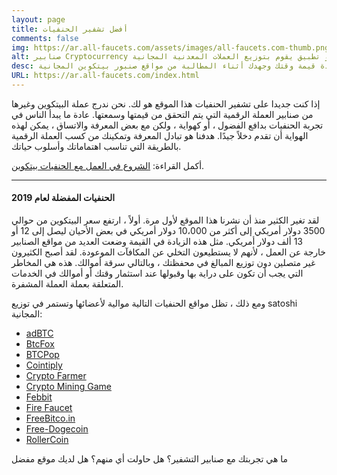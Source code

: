 ```yaml
---
layout: page
title: أفضل تشفير الحنفيات
comments: false
img: https://ar.all-faucets.com/assets/images/all-faucets.com-thumb.png
alt: صنابير Cryptocurrency هي أنظمة مكافأة في شكل موقع ويب أو تطبيق يقوم بتوزيع العملات المعدنية المجانية.
desc: إذا كنت جديدا على تشفير الحنفيات هذا الموقع هو لك. تعرّف على كيفية زيادة قيمة وقتك وجهدك أثناء المطالبة من مواقع صنبور بيتكوين المجانية.
URL: https://ar.all-faucets.com/index.html
---
```

<link rel="stylesheet" href="https://cdnjs.cloudflare.com/ajax/libs/normalize/5.0.0/normalize.min.css">

إذا كنت جديدا على تشفير الحنفيات هذا الموقع هو لك. نحن ندرج عملة البيتكوين وغيرها من صنابير العملة الرقمية التي يتم التحقق من قيمتها وسمعتها. عادة ما يبدأ الناس في تجربة الحنفيات بدافع الفضول ، أو كهواية ، ولكن مع بعض المعرفة والاتساق ، يمكن لهذه الهواية أن تقدم دخلاً جيدًا. هدفنا هو تبادل المعرفة وتمكينك من كسب العملة الرقمية بالطريقة التي تناسب اهتماماتك وأسلوب حياتك.

أكمل القراءة: <a href="https://ar.all-faucets.com/daily/2019/12/12/index.html">الشروع في العمل مع الحنفيات بيتكوين</a>.

---
#### الحنفيات المفضلة لعام 2019

لقد تغير الكثير منذ أن نشرنا هذا الموقع لأول مرة. أولاً ، ارتفع سعر البيتكوين من حوالي 3500 دولار أمريكي إلى أكثر من 10،000 دولار أمريكي في بعض الأحيان ليصل إلى 12 أو 13 ألف دولار أمريكي. مثل هذه الزيادة في القيمة وضعت العديد من مواقع الصنابير خارجة عن العمل ، لأنهم لا يستطيعون التخلي عن المكافآت الموعودة. لقد أصبح الكثيرون غير متصلين دون توزيع المبالغ في محفظتك ، وبالتالي سرقة أموالك. هذه هي المخاطر التي يجب أن تكون على دراية بها وقبولها عند استثمار وقتك أو أموالك في الخدمات المتعلقة بعملة العملة المشفرة.

ومع ذلك ، تظل مواقع الحنفيات التالية موالية لأعضائها وتستمر في توزيع satoshi المجانية:

- <a href="http://bit.ly/www-adbtc" target="_blank">adBTC</a>
- <a href="http://bit.ly/www-btcfox" target="_blank">BtcFox</a>
- <a href="http://bit.ly/www-btcpop" target="_blank">BTCPop</a>
- <a href="http://bit.ly/www-cointiply" target="_blank">Cointiply</a>
- <a href="http://bit.ly/www-cryptofarmer" target="_blank">Crypto Farmer</a>
- <a href="http://bit.ly/www-cryptomininggame" target="_blank">Crypto Mining Game</a>
- <a href="http://bit.ly/www-febbit" target="_blank">Febbit</a>
- <a href="http://bit.ly/www-firefaucet" target="_blank">Fire Faucet</a>
- <a href="http://bit.ly/www-freebitcoin" target="_blank">FreeBitco.in</a>
- <a href="http://bit.ly/www-free-dogecoin" target="_blank">Free-Dogecoin</a>
- <a href="http://bit.ly/www-rollercoin" target="_blank">RollerCoin</a>

ما هي تجربتك مع صنابير التشفير؟ هل حاولت أي منهم؟ هل لديك موقع مفضل

<div id="commento"></div>
<script src="https://cdn.commento.io/js/commento.js"></script>
